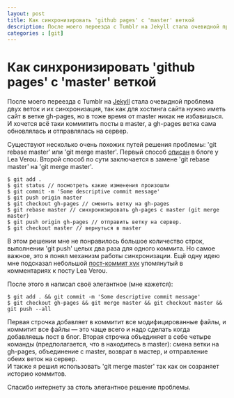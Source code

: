 ```yaml
---
layout: post
title: Как синхронизировать 'github pages' c 'master' веткой
description: После моего переезда с Tumblr на Jekyll стала очевидной проблема двух веток и их синхронизация, так как для хостинга сайта нужно иметь сайт в ветке gh-pages, но в тоже время от master никак не избавишься.
categories : [git]
---
```


Как синхронизировать 'github pages' c 'master' веткой
=====================================================

После моего переезда с Tumblr на [Jekyll][1] стала очевидной проблема двух веток и их синхронизация, так как для хостинга сайта нужно иметь сайт в ветке gh-pages, но в тоже время от master никак не избавишься. И хочется всё таки коммитить посты в master, а gh-pages ветка сама обновлялась и отправлялась на сервер.

Существуют несколько очень похожих путей решения проблемы: 'git rebase master' или 'git merge master'. Первый способ [описан][2] в блоге у Lea Verou. Второй способ по сути заключается в замене 'git rebase master' на 'git merge master'. 

	$ git add .
	$ git status // посмотреть какие изменения произошли
	$ git commit -m 'Some descriptive commit message'
	$ git push origin master
	$ git checkout gh-pages // сменить ветку на gh-pages
	$ git rebase master // синхронизировать gh-pages c master (git merge master)
	$ git push origin gh-pages // отправить ветку на сервер.
	$ git checkout master // вернуться в master

В этом решении мне не понравилось большое количество строк, выполнении 'git push' целых два раза для одного коммита. Но самое важное, это я понял механизм работы синхронизации. Ещё одну идею мне подсказал небольшой [пост-коммит хук][3] упомянутый в комментариях к посту Lea Verou.

После этого я написал своё элегантное (мне кажется):

	$ git add . && git commit -m 'Some descriptive commit message'
	$ git checkout gh-pages && git merge master && git checkout master && git push --all

Первая строчка добавляет в коммитит все модифицированные файлы, и коммитит все файлы — это чаще всего и надо сделать когда добавляешь пост в блог. Вторая строчка объединяет в себе четыре команды (предполагается, что в находитесь в master): смена ветки на gh-pages, объединение с master, возврат в мастер, и отправление обеих веток на сервер.  
И также я решил использовать 'git merge master' так как он созраняет историю коммитов.

Спасибо интернету за столь элегантное решение проблемы.


  [1]: http://jekyllrb.com/ 'transform your text into a monster'
  [2]: http://lea.verou.me/2011/10/easily-keep-gh-pages-in-sync-with-master/ 'Easily keep gh-pages in sync with master'
  [3]: http://get.inject.io/n/XxsZ6RE7 'Git post-commit hook to keep master and gh-pages branch in sync'


